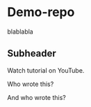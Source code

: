 # Demo-repo

blablabla

## Subheader

Watch tutorial on YouTube.

Who wrote this?

And who wrote this?
